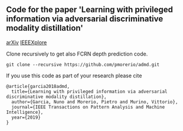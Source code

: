 ## Code for the paper 'Learning with privileged information via adversarial discriminative modality distillation'

[arXiv](https://arxiv.org/abs/1810.08437) [IEEEXplore](https://ieeexplore.ieee.org/document/8764498)

Clone recursively to get also FCRN depth prediction code.

```
git clone --recursive https://github.com/pmorerio/admd.git
```

If you use this code as part of your research please cite
```
@article{garcia2018admd,
  title={Learning with privileged information via adversarial discriminative modality distillation},
  author={Garcia, Nuno and Morerio, Pietro and Murino, Vittorio},
  journal={IEEE Transactions on Pattern Analysis and Machine Intelligence},
  year={2019}
}
```
